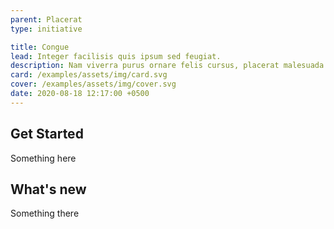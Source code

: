 ```yaml
---
parent: Placerat
type: initiative

title: Congue
lead: Integer facilisis quis ipsum sed feugiat.
description: Nam viverra purus ornare felis cursus, placerat malesuada metus ullamcorper.
card: /examples/assets/img/card.svg
cover: /examples/assets/img/cover.svg
date: 2020-08-18 12:17:00 +0500
---
```


## Get Started

Something here

## What's new

Something there